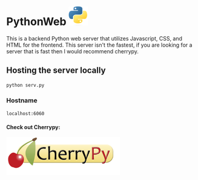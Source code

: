 # PythonWeb <img src="images\pythonlogo.png" alt="PythonWeb Logo" width="50" height="50">
This is a backend Python web server that utilizes Javascript, CSS, and HTML for the frontend. This server isn't the fastest, if you are looking for a server that is fast then I would recommend cherrypy.

## Hosting the server locally
```shell
python serv.py
```
### Hostname 
```shell
localhost:6060
```

#### Check out Cherrypy:
<a href="https://docs.cherrypy.dev/en/latest/" target="_blank">
    <img src="images/cherrpy.png" alt="Cherrypy" width="300" height="100">
</a>
